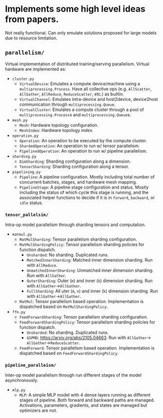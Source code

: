 # Implements some high level ideas from papers.

Not really functional. Can only emulate solutions proposed for large models due
to resource limitation.

## `parallelism/`

Virtual implementation of distributed training/serving parallelism.
Virtual hardware are implemented as:
- `cluster.py`
  - `VirtualDevice`: Emulates a compute device/machine using a
    `multiprocessing.Process`. Have all collective ops (e.g. `AllScatter`,
    `AllGather`, `AllReduce`, `ReduceScatter`, etc.) as builtin.
  - `VirtualChannel`: Emulates intra-device and host2device, device2host
    communication through `multiprocessing.Queue`.
  - `VirtualCluster`: Emulates a compute cluster through a pool of
    `multiprocessing.Process`s and `multiprocessing.Queue`s.
- `mesh.py`
  - `Mesh`: Hardware topology configuration.
  - `MeshIndex`: Hardware topology index.
- `operation.py`
  - `Operation`: An operation to be executed by the compute cluster.
  - `ShardedOperation`: An operation to run w/ tensor parallelism.
  - `PipelinedOperation`: An operation to run w/ pipeline parallelism.
- `sharding.py`
  - `DimSharding`: Sharding configuration along a dimension.
  - `TensorSharding`: Sharding configuration along a tensor.
- `pipelining.py`
  - `Pipeline`: A pipeline configuration. Mostly including total number of
    concurrent batches, stages, and hardware mesh mapping.
  - `PipelineStage`: A pipeline stage configuration and status. Mostly including
    the status of which cycle this stage is running, and the associated helper 
    functions to decide if it is in `forward`, `backward`, or `idle` status.

### `tensor_pallelsim/`

Intra-op model parallelism through sharding tensors and computation.
- `matmul.py`
  - `MatMulSharding`: Tensor parallelism sharding configuration.
  - `MatMulShardingPolicy`: Tensor parallelism sharding policies for function
    dispatch.
    - `Unsharded`: No sharding. Duplicated runs.
    - `MatchedInnerSharding`: Matched inner dimension sharding. Run with
      `AllReduce`.
    - `UnmatchedInnerSharding`: Unmatched inner dimension sharding. Run with
      `AllGather`.
    - `OuterSharding`: Outer (`m`) and inner (`k`) dimension sharding. Run with
      `AllGather`->`AllGather`.
    - `FullSharding`:  All uter (`m`, `n`) and inner (`k`) dimension sharding.
      Run with `AllGather`->`AllGather`.
  - `MatMul`: Tensor parallelism based operation. Implementation is dispatched
    based on `MatMulShardingPolicy`.
- `ffn.py`
  - `FeedForwardSharding`: Tensor parallelism sharding configuration.
  - `FeedForwardShardingPolicy`: Tensor parallelism sharding policies for
    function dispatch.
    - `Unsharded`: No sharding. Duplicated runs.
    - `GSPMD`: https://arxiv.org/abs/2105.04663. Run with `AllGather`->
      `AllGather`->`ReduceScatter`.
  - `FeedForward`: Tensor parallelism based operation. Implementation is
    dispatched  based on `FeedForwardShardingPolicy`.
  
### `pipeline_paralleism/`

Inter-op model parallelism through run different stages of the model
asynchronously.

- `mlp.py`
  - `MLP`: A simple MLP model with 4 dense layers running as different stages
    of pipeline. Both forward and backward paths are managed. Activations,
    parameters, gradients, and states are managed but optimizers are not.
